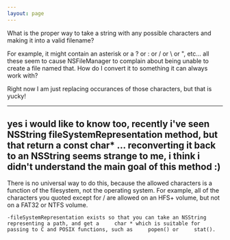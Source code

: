 ```yaml
---
layout: page
---
```




What is the proper way to take a string with any possible characters and making it into a valid filename?

For example, it might contain an asterisk or a ? or : or / or \ or ", etc... all these seem to cause NSFileManager to complain about being unable to create a file named that. How do I convert it to something it can always work with?

Right now I am just replacing occurances of those characters, but that is yucky!

----
yes i would like to know too, recently i've seen NSString fileSystemRepresentation method, but that return a const char* ... reconverting it back to an NSString seems strange to me, i think i didn't understand the main goal of this method :)
----

There is no universal way to do this, because the allowed characters is a function of the filesystem, not the operating system. For example, all of the characters you quoted except for / are allowed on an HFS+ volume, but not on a FAT32 or NTFS volume.

    -fileSystemRepresentation exists so that you can take an NSString representing a path, and get a     char * which is suitable for passing to C and POSIX functions, such as     popen() or     stat().
